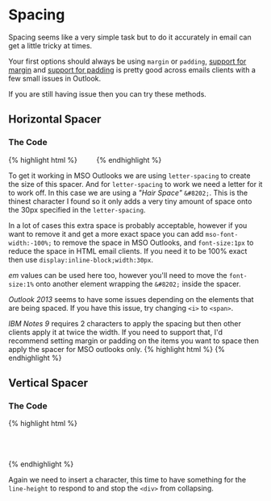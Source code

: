 # Spacing
Spacing seems like a very simple task but to do it accurately in email can get a little tricky at times.

Your first options should always be using `margin` or `padding`, [support for margin](https://www.caniemail.com/features/css-margin/) and [support for padding](https://www.caniemail.com/features/css-padding) is pretty good across emails clients with a few small issues in Outlook.

If you are still having issue then you can try these methods.

## Horizontal Spacer

### The Code
{% highlight html %}
<i style="letter-spacing:30px;mso-font-width:-100%;font-size:1px">&#8202;</i>
{% endhighlight %}

To get it working in MSO Outlooks we are using `letter-spacing` to create the size of this spacer. And for `letter-spacing` to work we need a letter for it to work off.  In this case we are using a _"Hair Space"_ `&#8202;`.  This is the thinest character I found so it only adds a very tiny amount of space onto the 30px specified in the `letter-spacing`.

In a lot of cases this extra space is probably acceptable, however if you want to remove it and get a more exact space you can add `mso-font-width:-100%;` to remove the space in MSO Outlooks, and `font-size:1px` to reduce the space in HTML email clients.  If you need it to be 100% exact then use `display:inline-block;width:30px`.

*em* values can be used here too, however you'll need to move the `font-size:1%` onto another element wrapping the `&#8202;` inside the spacer.

*Outlook 2013* seems to have some issues depending on the elements that are being spaced. If you have this issue, try changing `<i>` to `<span>`.

*IBM Notes 9* requires 2 characters to apply the spacing but then other clients apply it at twice the width.  If you need to support that, I'd recommend setting margin or padding on the items you want to space then apply the spacer for MSO outlooks only.
{% highlight html %}
<i style="display:none;mso-hide:none;letter-spacing:50px;mso-font-width:-100%;">&#8202;</i>
{% endhighlight %}



## Vertical Spacer

### The Code
{% highlight html %}
<div style="line-height:50px;">&#8202;</div>
{% endhighlight %}

Again we need to insert a character, this time to have something for the `line-height` to respond to and stop the `<div>` from collapsing.
